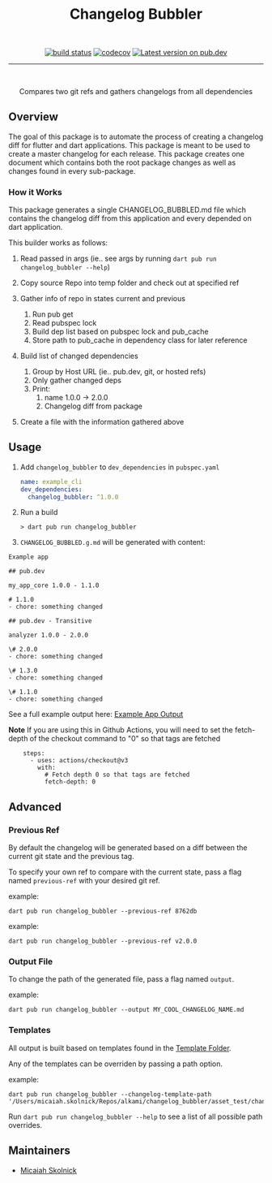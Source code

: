 <h1 align="center">Changelog Bubbler</h1>
<br/>

<p align="center">
<a href="https://github.com/m-skolnick/changelog_bubbler/actions/workflows/publish.yaml"><img src="https://github.com/m-skolnick/changelog_bubbler/actions/workflows/publish.yaml/badge.svg" alt="build status"></a>
<a href="https://codecov.io/gh/m-skolnick/changelog_bubbler"><img src="https://codecov.io/gh/m-skolnick/changelog_bubbler/branch/main/graph/badge.svg" alt="codecov"></a>
<a href="https://pub.dev/packages/changelog_bubbler"><img src="https://img.shields.io/pub/v/changelog_bubbler.svg" alt="Latest version on pub.dev"></a>
</p>

---
<br/>

<p align="center">Compares two git refs and gathers changelogs from all dependencies</p>

## Overview

The goal of this package is to automate the process of creating a changelog diff for flutter and dart applications. This package is meant to be used to create a master changelog for each release. This package creates one document which contains both the root package changes as well as changes found in every sub-package.

### How it Works

This package generates a single CHANGELOG_BUBBLED.md file which contains the changelog diff from this application and every depended on dart application.

This builder works as follows:
1. Read passed in args (ie.. see args by running `dart pub run changelog_bubbler --help`)
1. Copy source Repo into temp folder and check out at specified ref
1. Gather info of repo in states current and previous
    1. Run pub get
    1. Read pubspec lock
    1. Build dep list based on pubspec lock and pub_cache
    1. Store path to pub_cache in dependency class for later reference
1. Build list of changed dependencies
    1. Group by Host URL (ie.. pub.dev, git, or hosted refs)
    1. Only gather changed deps
    1. Print:
        1. name 1.0.0 -> 2.0.0
        1. Changelog diff from package

1. Create a file with the information gathered above

## Usage
1. Add `changelog_bubbler` to `dev_dependencies` in `pubspec.yaml`

    ```yaml
    name: example_cli
    dev_dependencies:
      changelog_bubbler: ^1.0.0
    ```

1. Run a build

    ```console
    > dart pub run changelog_bubbler
    ```

1. `CHANGELOG_BUBBLED.g.md` will be generated with content:
```
Example app

## pub.dev

my_app_core 1.0.0 - 1.1.0

# 1.1.0
- chore: something changed

## pub.dev - Transitive

analyzer 1.0.0 - 2.0.0

\# 2.0.0
- chore: something changed

\# 1.3.0
- chore: something changed

\# 1.1.0
- chore: something changed
```

See a full example output here: [Example App Output][example_app_output]

**Note**
If you are using this in Github Actions, you will need to set the fetch-depth of the checkout command to "0" so that tags are fetched

```
    steps:
      - uses: actions/checkout@v3
        with:
          # Fetch depth 0 so that tags are fetched
          fetch-depth: 0
```

## Advanced

### Previous Ref
By default the changelog will be generated based on a diff between the current git state and the previous tag.

To specify your own ref to compare with the current state, pass a flag named `previous-ref` with your desired git ref.

example:
```
dart pub run changelog_bubbler --previous-ref 8762db
```
example:
```
dart pub run changelog_bubbler --previous-ref v2.0.0
```

### Output File
To change the path of the generated file, pass a flag named `output`.

example:
```
dart pub run changelog_bubbler --output MY_COOL_CHANGELOG_NAME.md
```

### Templates
All output is built based on templates found in the [Template Folder][template_folder].

Any of the templates can be overriden by passing a path option.

example:
```
dart pub run changelog_bubbler --changelog-template-path '/Users/micaiah.skolnick/Repos/alkami/changelog_bubbler/asset_test/changelog_template.html'
```

Run `dart pub run changelog_bubbler --help` to see a list of all possible path overrides.

## Maintainers

- [Micaiah Skolnick](https://github.com/m-skolnick)

[example_app_output]: https://github.com/m-skolnick/changelog_bubbler/blob/main/example/my_output_file.md
[template_folder]: https://github.com/m-skolnick/changelog_bubbler/blob/main/template/
